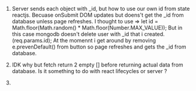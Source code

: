 
1. Server sends each object with _id, but how to use our own id from state reactjs. Becuase onSubmit DOM updates but doens't get the _id from database unless page refreshes.
I thought to use => let id = Math.floor(Math.random() * Math.floor(Number.MAX_VALUE));
But in this case mongodb doesn't delete user with _id that i created. (req.params.id);
At the momennt i get around by removing e.prevenDefault() from button so page refreshes and gets the _id from database.

2.  IDK why but fetch return 2 empty [] before returning actual data from database. Is it something to do with react lifecycles or server ?

3. 